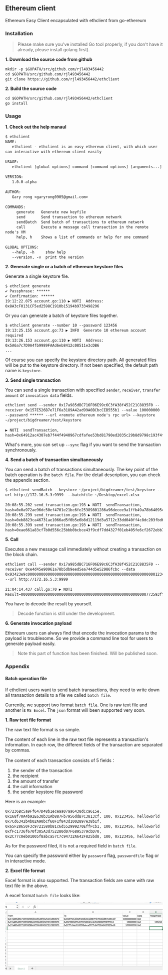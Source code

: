 ## Ethereum client

Ethereum Easy Client encapsulated with ethclient from go-ethereum

### Installation

> Please make sure you've installed Go tool properly, if you don't have it already, please install golang first).

**1. Download the source code from github**

```Shell
mkdir -p $GOPATH/src/github.com/rjl493456442
cd $GOPATH/src/github.com/rjl493456442
git clone https://github.com/rjl493456442/ethclient
```

**2. Build the source code**

```shell 
cd $GOPATH/src/github.com/rjl493456442/ethclient
go install
```

### Usage

**1. Check out the help manaul**

```Shell
$ ethclient
NAME:
   ethclient - ethclient is an easy ethereum client, with which user can interactive with ethereum client easily

USAGE:
   ethclient [global options] command [command options] [arguments...]

VERSION:
   1.0.0-alpha

AUTHOR:
   Gary rong <garyrong0905@gmail.com>

COMMANDS:
     generate   Generate new keyfile
     send       Send transaction to ethereum network
     sendBatch  Send batch of transactions to ethereum network
     call       Execute a message call transaction in the remote node's VM
     help, h    Shows a list of commands or help for one command

GLOBAL OPTIONS:
   --help, -h     show help
   --version, -v  print the version
```

**2. Generate single or a batch of ethereum keystore files**

Generate a single keystore file.

```Shell
$ ethclient generate
✔ Passphrase: ******
✔ Confirmation: ******
19:12:22.075 account.go:110 ▶ NOTI  Address: 0x8A3cF0131CF5ed2598C1910b15194b9733498296
```

Or you can generate a batch of keystore files together.

```Shell
$ ethclient generate --number 10 --password 123456
19:13:25.155 account.go:73 ▶ INFO  Generate 10 ethereum account required
19:13:26.153 account.go:110 ▶ NOTI  Address: 0x5A6a7c7D9A4fb9989FAAd6eb8412c08511e3cDB6
...
```

Of course you can specify the keystore directory path. All generated files will be put to the keystore directory. If not been specified, the default path name is `keystore`.

**3. Send single transaction**

You can send a single transaction with specified `sender`, `receiver`, `transfer amount` or `invocation data` fields.

```Shell
ethclient send --sender 0x17a985dBC716F06E99c6C3fA38f452C21C8835F0 --receiver 0x157E526B7e71F6a3189A42ad99A0BCbcCEB555b1 --value 100000000 --password ****** --url <remote ethereum node's rpc url> --keystore ~/project/bigdreamer/test/keystore

▶ NOTI  sendTransaction, hash=0x64912ac4307eb7f44f4940967cdfafee53bd81790ed2035c29b8d9798c193f4f
```

What's more, you can set up `--sync` flag if you want to send the transaction synchronously.

**4. Send a batch of transaction simultaneously**

You can send a batch of transactions simultaneously. The key point of the batch operation is the `batch file`. For the detail description, you can check the appendix section.

```Shell
$ ethclient sendBatch --keystore ~/project/bigdreamer/test/keystore --url http://172.16.5.3:9999  --batchfile ~/Desktop/excel.xlsx

20:08:55.202 send_transaction.go:193 ▶ NOTI  sendTransaction, hash=0x0a972ae96dc50ef4701e21bc6fe25389801286a96decee9a1ffb49a78b640954
20:08:55.299 send_transaction.go:193 ▶ NOTI  sendTransaction, hash=0xb8823ca46731ae1066ad5f0b5e6b8d12119d3a5712c33dd040ff4c8dc203fbd6
20:08:55.399 send_transaction.go:193 ▶ NOTI  sendTransaction, hash=0xae661a83cf7b0d556c25bbb0bcbce43f9cdf7dd4327f01eb405fe6cf2672ebb7
```

**5. Call**

Executes a new message call immediately without creating a transaction on the block chain.

```Shell
ethclient call --sender 0x17a985dBC716F06E99c6C3fA38f452C21C8835F0 --receiver 0xe4d45e90961a78b5db9eed5ea744d5e52986fcbc --data 0x93423e9c0000000000000000000000000000000000000000000000000000000001234567 --url http://172.16.5.3:9999

21:04:14.437 call.go:70 ▶ NOTI  Result=00000000000000000000000000000000000000000000000000000000773593ff
```

You have to decode the result by yourself.

> Decode function is still under the development.

**6. Generate invocation payload**

Ethereum users can always find that encode the invocation params to the payload is troublesome. So we provide a command line tool for users to generate payload easily.

> Note this part of function has been finished. Will be published soon.

### Appendix

#### Batch operation file

If ethclient users want to send batch transactions, they need to write down all transaction details to a file we called `batch file`. 

Currently, we support two format `batch file`. One is raw text file and another is `MS Excel`. The `json` format will been supported very soon.

**1. Raw text file format**

The raw text file format is so simple. 

The content of each line in the raw text file represents a transaction's information. In each row, the different fields of the transaction are separated by commas.

The content of each transaction consists of 5 fields：

1. the sender of the transaction
2. the recipient
3. the amount of transfer
4. the call information 
5. the sender keystore file password

Here is an example:

```
0x7236Bc5a9Ff647D48b1eceaa07aa6438dCca615e, 0x168f70A4b92E630b31Ab887Fb7956ddB7C3813cf, 100, 0x123456, helloworld
0x7Cd6342b4b02A90bcf60F1f843d1002897e38b1f, 0x65F28650F3c9721580b81c6d552999270EffFCb1, 100, 0x123456, helloworld
0xfFc1736f670f305A3d752280d07F6895379cbD70, 0x2C77c0eb01005f8abca57C7c94732A642F825bd8, 100, 0x123456, helloworld
```

As for the password filed, it is not a required field in `batch file`. 

You can specify the password either by `password` flag, `passwordfile` flag or in interactive mode.

**2. Excel file format**

Excel format is also supported. The transaction fields are same with raw text file in the above.

A excel format `batch file` looks like:

![](./images/excel_format.jpeg)

